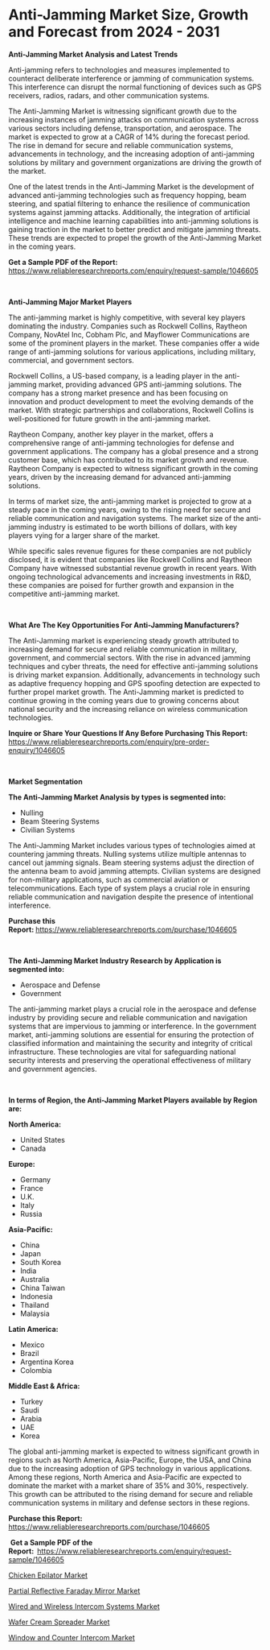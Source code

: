 <p><h1>Anti-Jamming Market Size, Growth and Forecast from 2024 - 2031</h1></p><p><strong>Anti-Jamming Market Analysis and Latest Trends</strong></p>
<p><p>Anti-jamming refers to technologies and measures implemented to counteract deliberate interference or jamming of communication systems. This interference can disrupt the normal functioning of devices such as GPS receivers, radios, radars, and other communication systems. </p><p>The Anti-Jamming Market is witnessing significant growth due to the increasing instances of jamming attacks on communication systems across various sectors including defense, transportation, and aerospace. The market is expected to grow at a CAGR of 14% during the forecast period. The rise in demand for secure and reliable communication systems, advancements in technology, and the increasing adoption of anti-jamming solutions by military and government organizations are driving the growth of the market.</p><p>One of the latest trends in the Anti-Jamming Market is the development of advanced anti-jamming technologies such as frequency hopping, beam steering, and spatial filtering to enhance the resilience of communication systems against jamming attacks. Additionally, the integration of artificial intelligence and machine learning capabilities into anti-jamming solutions is gaining traction in the market to better predict and mitigate jamming threats. These trends are expected to propel the growth of the Anti-Jamming Market in the coming years.</p></p>
<p><strong>Get a Sample PDF of the Report:&nbsp;</strong> <a href="https://www.reliableresearchreports.com/enquiry/request-sample/1046605">https://www.reliableresearchreports.com/enquiry/request-sample/1046605</a></p>
<p>&nbsp;</p>
<p><strong>Anti-Jamming Major Market Players</strong></p>
<p><p>The anti-jamming market is highly competitive, with several key players dominating the industry. Companies such as Rockwell Collins, Raytheon Company, NovAtel Inc, Cobham Plc, and Mayflower Communications are some of the prominent players in the market. These companies offer a wide range of anti-jamming solutions for various applications, including military, commercial, and government sectors.</p><p>Rockwell Collins, a US-based company, is a leading player in the anti-jamming market, providing advanced GPS anti-jamming solutions. The company has a strong market presence and has been focusing on innovation and product development to meet the evolving demands of the market. With strategic partnerships and collaborations, Rockwell Collins is well-positioned for future growth in the anti-jamming market.</p><p>Raytheon Company, another key player in the market, offers a comprehensive range of anti-jamming technologies for defense and government applications. The company has a global presence and a strong customer base, which has contributed to its market growth and revenue. Raytheon Company is expected to witness significant growth in the coming years, driven by the increasing demand for advanced anti-jamming solutions.</p><p>In terms of market size, the anti-jamming market is projected to grow at a steady pace in the coming years, owing to the rising need for secure and reliable communication and navigation systems. The market size of the anti-jamming industry is estimated to be worth billions of dollars, with key players vying for a larger share of the market.</p><p>While specific sales revenue figures for these companies are not publicly disclosed, it is evident that companies like Rockwell Collins and Raytheon Company have witnessed substantial revenue growth in recent years. With ongoing technological advancements and increasing investments in R&D, these companies are poised for further growth and expansion in the competitive anti-jamming market.</p></p>
<p>&nbsp;</p>
<p><strong>What Are The Key Opportunities For Anti-Jamming Manufacturers?</strong></p>
<p><p>The Anti-Jamming market is experiencing steady growth attributed to increasing demand for secure and reliable communication in military, government, and commercial sectors. With the rise in advanced jamming techniques and cyber threats, the need for effective anti-jamming solutions is driving market expansion. Additionally, advancements in technology such as adaptive frequency hopping and GPS spoofing detection are expected to further propel market growth. The Anti-Jamming market is predicted to continue growing in the coming years due to growing concerns about national security and the increasing reliance on wireless communication technologies.</p></p>
<p><strong>Inquire or Share Your Questions If Any Before Purchasing This Report:</strong> <a href="https://www.reliableresearchreports.com/enquiry/pre-order-enquiry/1046605">https://www.reliableresearchreports.com/enquiry/pre-order-enquiry/1046605</a></p>
<p>&nbsp;</p>
<p><strong>Market Segmentation</strong></p>
<p><strong>The Anti-Jamming Market Analysis by types is segmented into:</strong></p>
<p><ul><li>Nulling</li><li>Beam Steering Systems</li><li>Civilian Systems</li></ul></p>
<p><p>The Anti-Jamming Market includes various types of technologies aimed at countering jamming threats. Nulling systems utilize multiple antennas to cancel out jamming signals. Beam steering systems adjust the direction of the antenna beam to avoid jamming attempts. Civilian systems are designed for non-military applications, such as commercial aviation or telecommunications. Each type of system plays a crucial role in ensuring reliable communication and navigation despite the presence of intentional interference.</p></p>
<p><strong>Purchase this Report:&nbsp;</strong><a href="https://www.reliableresearchreports.com/purchase/1046605">https://www.reliableresearchreports.com/purchase/1046605</a></p>
<p>&nbsp;</p>
<p><strong>The Anti-Jamming Market Industry Research by Application is segmented into:</strong></p>
<p><ul><li>Aerospace and Defense</li><li>Government</li></ul></p>
<p><p>The anti-jamming market plays a crucial role in the aerospace and defense industry by providing secure and reliable communication and navigation systems that are impervious to jamming or interference. In the government market, anti-jamming solutions are essential for ensuring the protection of classified information and maintaining the security and integrity of critical infrastructure. These technologies are vital for safeguarding national security interests and preserving the operational effectiveness of military and government agencies.</p></p>
<p>&nbsp;</p>
<p><strong>In terms of Region, the Anti-Jamming Market Players available by Region are:</strong></p>
<p>
    <p> <strong> North America: </strong>
        <ul>
            <li>United States</li>
            <li>Canada</li>
        </ul>
        </p> 
    <p> <strong> Europe: </strong>
        <ul>
            <li>Germany</li>
            <li>France</li>
            <li>U.K.</li>
            <li>Italy</li>
            <li>Russia</li>
        </ul>
        </p> 
    <p> <strong> Asia-Pacific: </strong>
        <ul>
            <li>China</li>
            <li>Japan</li>
            <li>South Korea</li>
            <li>India</li>
            <li>Australia</li>
            <li>China Taiwan</li>
            <li>Indonesia</li>
            <li>Thailand</li>
            <li>Malaysia</li>
        </ul>
        </p> 
    <p> <strong> Latin America: </strong>
        <ul>
            <li>Mexico</li>
            <li>Brazil</li>
            <li>Argentina Korea</li>
            <li>Colombia</li>
        </ul>
        </p> 
    <p> <strong> Middle East & Africa: </strong>
        <ul>
            <li>Turkey</li>
            <li>Saudi</li>
            <li>Arabia</li>
            <li>UAE</li>
            <li>Korea</li>
        </ul>
    </p>
    </p>
<p><p>The global anti-jamming market is expected to witness significant growth in regions such as North America, Asia-Pacific, Europe, the USA, and China due to the increasing adoption of GPS technology in various applications. Among these regions, North America and Asia-Pacific are expected to dominate the market with a market share of 35% and 30%, respectively. This growth can be attributed to the rising demand for secure and reliable communication systems in military and defense sectors in these regions.</p></p>
<p><strong>Purchase this Report: </strong><a href="https://www.reliableresearchreports.com/purchase/1046605">https://www.reliableresearchreports.com/purchase/1046605</a></p>
<p>&nbsp;<strong>Get a Sample PDF of the Report:&nbsp;&nbsp;</strong><a href="https://www.reliableresearchreports.com/enquiry/request-sample/1046605">https://www.reliableresearchreports.com/enquiry/request-sample/1046605</a></p>
<p><strong></strong></p>
<p><p><a href="https://medium.com/@kcekkboop72786/chicken-epilator-market-size-cagr-trends-2024-2030-28ceea483b55">Chicken Epilator Market</a></p><p><a href="https://medium.com/@catherinemartinez15/partial-reflective-faraday-mirror-market-report-reveals-the-latest-trends-and-growth-opportunities-8e4c0bbe434d">Partial Reflective Faraday Mirror Market</a></p><p><a href="https://medium.com/@jeremybates83/wired-and-wireless-intercom-systems-market-report-reveals-the-latest-trends-and-growth-73a5e71afe53">Wired and Wireless Intercom Systems Market</a></p><p><a href="https://medium.com/@kcekkboop72786/wafer-cream-spreader-market-competitive-analysis-market-trends-and-forecast-to-2031-330a2b8fec5c">Wafer Cream Spreader Market</a></p><p><a href="https://medium.com/@jeremybates83/window-and-counter-intercom-market-size-and-market-trends-complete-industry-overview-2024-to-2031-a75e99318318">Window and Counter Intercom Market</a></p></p>